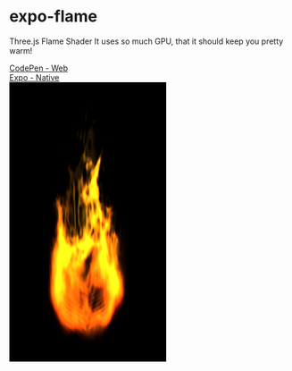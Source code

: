 # expo-flame
Three.js Flame Shader
It uses so much GPU, that it should keep you pretty warm!

<a href="https://codepen.io/EvanBacon/full/LzGpda/">CodePen - Web</a>
<br>
<a href="https://exp.host/@bacon/flame">Expo - Native</a>
<br>
<img src="./demo.png" width="281" height="500" />
